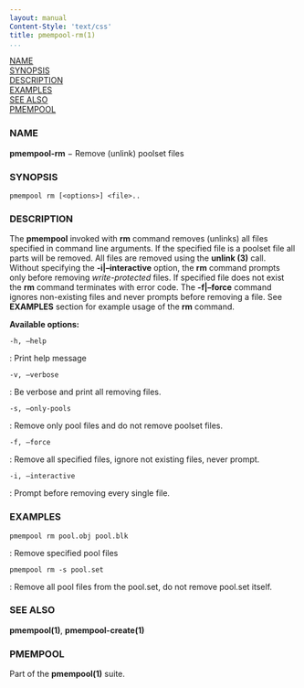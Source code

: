 ```yaml
---
layout: manual
Content-Style: 'text/css'
title: pmempool-rm(1)
...
```


[NAME](#name)<br />
[SYNOPSIS](#synopsis)<br />
[DESCRIPTION](#description)<br />
[EXAMPLES](#examples)<br />
[SEE ALSO](#see-also)<br />
[PMEMPOOL](#pmempool)<br />


### NAME ###

**pmempool-rm** − Remove (unlink) poolset files

### SYNOPSIS ###

```
pmempool rm [<options>] <file>..
```

### DESCRIPTION ###

The **pmempool** invoked with **rm** command removes (unlinks) all files specified in command line arguments. If the specified file is a poolset file all parts will be removed. All files are removed using the **unlink (3)** call. Without specifying the **-i\|–interactive** option, the **rm** command prompts only before removing *write-protected* files. If specified file does not exist the **rm** command terminates with error code. The **-f\|–force** command ignores non-existing files and never prompts before removing a file. See **EXAMPLES** section for example usage of the **rm** command.

**Available options:**

`-h, –help`

: Print help message

`-v, –verbose`

: Be verbose and print all removing files.

`-s, –only-pools`

: Remove only pool files and do not remove poolset files.

`-f, –force`

: Remove all specified files, ignore not existing files, never prompt.

`-i, –interactive`

: Prompt before removing every single file.


### EXAMPLES ###

`pmempool rm pool.obj pool.blk`

: Remove specified pool files

`pmempool rm -s pool.set`

: Remove all pool files from the pool.set, do not remove pool.set itself.


### SEE ALSO ###

**pmempool(1)**, **pmempool-create(1)**


### PMEMPOOL ###

Part of the **pmempool(1)** suite.
